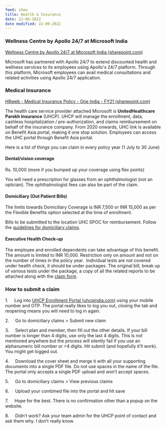 ```yaml
---
feed: show
title: Health & Insurance
date: 22-09-2022
date modified: 22-09-2022
---
```


### Wellness Centre by Apollo 24/7 at Microsoft India

[Wellness Centre by Apollo 24/7 at Microsoft India (sharepoint.com)](https://microsoft.sharepoint.com/sites/hrweb/sitepages/wellnesscentrebyapollo24atmicrosoftindia.aspx)

Microsoft has partnered with Apollo 24/7 to extend discounted health and wellness services to its employees using Apollo's 24/7 platform. Through this platform, Microsoft employees can avail medical consultations and related activities using Apollo 24/7 application.

### Medical Insurance

[HRweb - Medical Insurance Policy - One India - FY21 (sharepoint.com)](https://microsoft.sharepoint.com/sites/hrw/Pages/MedicalInsurancePolicyOneIndiaIN.aspx)

The health care service provider attached Microsoft is **UnitedHealthcare Parekh Insurance** (UHCP). UHCP will manage the enrollment, data, cashless hospitalization / pre-authorization, and claims reimbursement on behalf of the insurance company. From 2020 onwards, UHC link is available on Benefit Asia portal, making it one stop solution. Employees can access the UHC portal through Benefit Asia portal.

Here is a list of things you can claim in every policy year (1 July to 30 June)

#### Dental/vision coverage  
Rs. 10,000 (more if you bumped up your coverage using flex points)

You will need a prescription for glasses from an ophthalmologist (not an optician). The ophthalmologist fees can also be part of the claim.  
  

#### Domiciliary (Out Patient Bills)  
The limits towards Domiciliary Coverage is INR 7,500 or INR 15,000 as per the Flexible Benefits option selected at the time of enrollment.

Bills to be submitted to the location UHC SPOC for reimbursement. Follow the [guidelines for domiciliary claims](https://microsoft.sharepoint.com/sites/hrw/doclibrary/HRWeb/Country/IN/GuidelinesonDomiciliaryClaims.doc). 

#### Executive Health Check-up

The employee and enrolled dependents can take advantage of this benefit. The amount is limited to INR 10,000. Restriction only on amount and not on the number of times in the policy year.  Individual tests are not covered under health check, it should be under packages. The original bill, break up of various tests under the package, a copy of all the related reports to be attached along with the [claim form](https://microsoft.sharepoint.com/sites/hrw/doclibrary/HRWeb/Country/IN/ClaimForm_MedicalInsurance.rtf).

### How to submit a claim

1.     Log into [UHCP Enrollment Portal (uhcpindia.com)](https://enrol.uhcpindia.com/#!/login) using your mobile number and OTP. The portal really likes to log you out, closing the tab and reopening means you will need to log in again.

2.     Go to domiciliary claims > Submit new claim

3.     Select plan and member, then fill out the other details. If your bill number is longer than 4 digits, use only the last 4 digits. This is not mentioned anywhere but the process will silently fail if you use an alphanumeric bill number or >4 digits. Hit submit (and hopefully it’ll work). You might get logged out.

4.     Download the cover sheet and merge it with all your supporting documents into a single PDF file. Do not use spaces in the name of the file. The portal only accepts a single PDF upload and won’t accept spaces.

5.     Go to domiciliary claims > View previous claims

6.     Upload your combined file into the portal and hit save

7.     Hope for the best. There is no confirmation other than a popup on the website.

8.     Didn’t work? Ask your team admin for the UHCP point of contact and ask them why. I don’t really know.